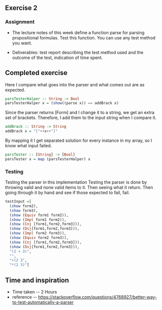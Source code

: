## Exercise 2 ##
### Assignment ###

- The lecture notes of this week define a function parse for parsing propositional formulas. Test this function. You can use any test method you want.

- Deliverables: test report describing the test method used and the outcome of the test, indication of time spent.

## Completed exercise ##
Here I compare what goes into the parser and what comes out are as expected.
```haskell
parsTesterHalper :: String -> Bool
parsTesterHalper x = (show((parse x)) == addBrack x)
```
Since the parser returns [Form] and I change it to a string, we get an extra set of brackets. Therefore, I add them to the input string when I compare it.
```haskell
addBrack :: String -> String
addBrack x = "["++x++"]"
```
By mapping it I get separated solution for every instance in my array, so I know what input failed.
```haskell
parsTester :: [String] -> [Bool]
parsTester x = map (parsTesterHalper) x
```



### Testing ###

Testing the parser in this implementation Testing the parser is done by throwing valid and none valid items to it.
Then seeing what it return. Then going through it by hand and see if those expected to fail, fail.

```haskell
testInput =[
  (show form2),
  (show form3),
  (show (Equiv form1 form2)),
  (show (Impl form1 form2)),
  (show (Cnj [form1,form2,form3])),
  (show (Dsj[form1,form2,form3])),
  (show (Impl form2 form3)),
  (show (Equiv form2 form3)),
  (show (Cnj [form1,form2,form3])),
  (show (Dsj[form1,form2,form3])),
  "(2 + 3)",
  "",
  "+(2 3",
  "*(2 3)"]
```

## Time and inspiration ##

- Time taken
-- 2 Hours
- reference
-- https://stackoverflow.com/questions/4768927/better-way-to-test-automatically-a-parser

